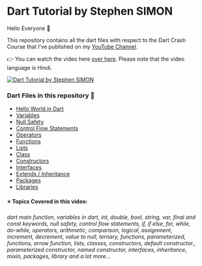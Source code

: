 # Dart Tutorial by Stephen SIMON

Hello Everyone 👋

This repository contains all the dart files with respect to the Dart Crash Course that I've published on my [YouTube Channel](https://www.youtube.com/stephensimon).

👉 You can watch the video here [over here](https://youtu.be/KrWezty30zA). Please note that the video language is Hindi. 

[![Dart Tutorial by Stephen SIMON](https://img.youtube.com/vi/KrWezty30zA/0.jpg)](https://www.youtube.com/watch?v=KrWezty30zA)

### Dart Files in this repository 📂

- [Hello World in Dart](bin/dart_tutorial.dart)
- [Variables](bin/variables.dart)
- [Null Safety](bin/null-safety.dart)
- [Control Flow Statements](bin/control-flow.dart)
- [Operators](bin/operators.dart)
- [Functions](bin/functions.dart)
- [Lists](bin/lists.dart)
- [Class](bin/class.dart)
- [Constructors](bin/class.dart)
- [Interfaces](bin/interfaces.dart)
- [Extends / Inheritance](bin/extend.dart)
- [Packages](bin/packages.dart)
- [Libraries](bin/library.dart)

#### ⭐ Topics Covered in this video:

*dart main function, variables in dart, int, double, bool, string, var, final and const keywords, null safety, control flow statements, if, if else, for, while, do-while, operators, arithmetic, comparison, logical, assignment, increment, decrement, value to null, ternary, functions, parameterized, functions, arrow function, lists, classes, constructors, default constructor., parameterized constructor, named constructor, interfaces, inheritance, mixin, packages, library and a lot more...*

